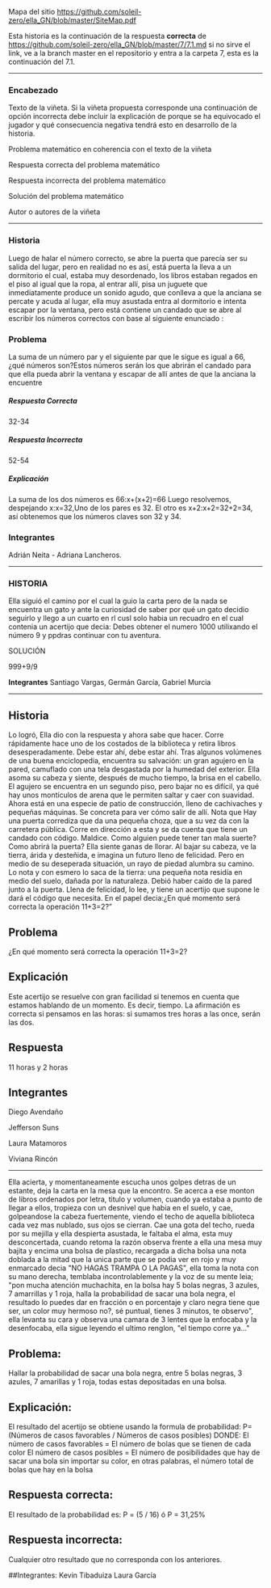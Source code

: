 Mapa del sitio https://github.com/soleil-zero/ella_GN/blob/master/SiteMap.pdf

Esta historia es la continuación de la respuesta **correcta** de https://github.com/soleil-zero/ella_GN/blob/master/7/7.1.md si no sirve el link, 
ve a la branch master en el repositorio y entra a la carpeta 7, esta es la continuación del 7.1.

**********************************************************************
### Encabezado

Texto de la viñeta. Si la viñeta propuesta corresponde una continuación de opción incorrecta debe incluir la explicación de porque se ha equivocado el jugador y qué consecuencia negativa tendrá esto en desarrollo de la historia.

Problema matemático en coherencia con el texto de la viñeta

Respuesta correcta del problema matemático

Respuesta incorrecta del problema matemático

Solución del problema matemático

Autor o autores de la viñeta
**********************************************************************
### Historia
Luego de halar el número correcto, se abre la puerta que parecía ser su salida del lugar, pero en realidad no es así, está puerta la lleva a un dormitorio el cual, estaba muy desordenado, los libros estaban regados en el piso al igual que la ropa, al entrar allí, pisa un juguete que inmediatamente produce un sonido agudo, que conlleva a que la anciana se percate y acuda al lugar, ella muy asustada entra al dormitorio e intenta escapar por la ventana, pero está contiene un candado que se abre al escribir los números correctos con base al siguiente enunciado :
### Problema
La suma de un número par y el siguiente par que le sigue es igual a 66, ¿qué números son?Estos números serán los que abrirán el candado para que ella pueda abrir la ventana y escapar de allí antes de que la anciana la encuentre 
##### Respuesta Correcta
32-34
##### Respuesta Incorrecta
52-54
##### Explicación
La suma de los dos números es 66:x+(x+2)=66
Luego resolvemos, despejando x:x=32,Uno de los pares es 32. El otro es x+2:x+2=32+2=34, así obtenemos que los números claves son 32 y 34.
### Integrantes
Adrián Neita - Adriana Lancheros.

**********************************************************************
### HISTORIA
Ella siguió el camino por el cual la guio la carta pero de la nada se encuentra un gato y ante la curiosidad de saber por qué un gato decidio seguirlo y llego a un cuarto en rl cusl solo habia un recuadro en el cual contenia un acertijo que decia: Debes obtener el numero 1000 utilixando el número 9 y ppdras continuar con tu aventura. 

SOLUCIÓN

999+9/9

**Integrantes**
Santiago Vargas, Germán García, Gabriel Murcia

**********************************************************************************

## Historia

Lo logró, Ella dio con la respuesta y ahora sabe que hacer. Corre rápidamente hace uno de los costados de la biblioteca y retira libros desesperadamente. Debe estar ahí, debe estar ahí.
Tras algunos volúmenes de una buena enciclopedia, encuentra su salvación: un gran agujero en la pared, camuflado con una tela desgastada por la humedad del exterior. Ella asoma su cabeza y siente, después de mucho tiempo, la brisa en el cabello. El agujero se encuentra en un segundo piso, pero bajar no es difícil, ya qué hay unos montículos de arena que le permiten saltar y caer con suavidad. Ahora está en una especie de patio de construcción, lleno de cachivaches y pequeñas máquinas. Se concreta para ver cómo salir de allí. Nota que Hay una puerta corrediza que da una pequeña choza, que a su vez da con la carretera pública. Corre en dirección a esta y se da cuenta que tiene un candado con código. Maldice. Como alguien puede tener tan mala suerte? Como abrirá la puerta? Ella siente ganas de llorar. Al bajar su cabeza, ve la tierra, árida y desteñida, e imagina un futuro lleno de felicidad. Pero en medio de su deseperada situación, un rayo de piedad alumbra su camino. Lo nota y con esmero lo saca de la tierra: una pequeña nota residía en medio del suelo, dañada por la naturaleza. Debió haber caído de la pared junto a la puerta. Llena de felicidad, lo lee, y tiene un acertijo que supone le dará el código que necesita. En el papel decia:¿En qué momento será correcta la operación 11+3=2?”

## Problema

¿En qué momento será correcta la operación 11+3=2?

## Explicación

Este acertijo se resuelve con gran facilidad si tenemos en cuenta que estamos hablando de un momento. Es decir, tiempo. La afirmación es correcta si pensamos en las horas: si sumamos tres horas a las once, serán las dos.

## Respuesta

11 horas y 2 horas

## Integrantes

Diego Avendaño

Jefferson Suns

Laura Matamoros

Viviana Rincón

**********************************************************************************
Ella acierta, y momentaneamente escucha unos golpes detras de un estante, deja la carta en la mesa que la encontro. Se acerca a ese monton de libros ordenados por letra, titulo y volumen, cuando ya estaba a punto de llegar a ellos, tropieza con un desnivel que habia en el suelo, y cae, golpeandose la cabeza fuertemente, viendo el techo de aquella biblioteca cada vez mas nublado, sus ojos se cierran. Cae una gota del techo, rueda por su mejilla y ella despierta asustada, le faltaba el alma, esta muy desconcertada, cuando retoma la razón observa frente a ella una mesa muy bajita y encima una bolsa de plastico, recargada a dicha bolsa una nota doblada a la mitad que la unica parte que se podia ver en rojo y muy enmarcado decia "NO HAGAS TRAMPA O LA PAGAS", ella toma la nota con su mano derecha, temblaba incontrolablemente y la voz de su mente leia; "pon mucha atención muchachita, en la bolsa hay 5 bolas negras, 3 azules, 7 amarrillas y 1 roja, halla la probabilidad de sacar una bola negra, el resultado lo puedes dar en fracción o en porcentaje y claro negra tiene que ser, un color muy hermoso no?, sé puntual, tienes 3 minutos, te observo", ella levanta su cara y observa una camara de 3 lentes que la enfocaba y la desenfocaba, ella sigue leyendo el ultimo renglon, "el tiempo corre ya..."

## Problema:
Hallar la probabilidad de sacar una bola negra, entre 5 bolas negras, 3 azules, 7 amarillas y 1 roja, todas estas depositadas en una bolsa.

## Explicación:
El resultado del acertijo se obtiene usando la formula de probabilidad:
  P= (Números de casos favorables / Números de casos posibles)
  DONDE: El número de casos favorables = El número de bolas que se tienen de cada color
         El número de casos posibles = El número de posibilidades que hay de sacar una bola sin importar su color, en otras palabras, el          número total de bolas que hay en la bolsa
    
## Respuesta correcta:
El resultado de la probabilidad es: P = (5 / 16) ó P = 31,25%

## Respuesta incorrecta:
Cualquier otro resultado que no corresponda con los anteriores.

##Integrantes:
Kevin Tibaduiza
Laura García
